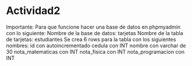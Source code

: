 # Actividad2

Importante:
Para que funcione hacer una base de datos en phpmyadmin con lo siguiente:
Nombre de la base de datos: tarjetas
Nombre de la tabla de tarjetas: estudiantes
Se crea 6 rows para la tabla con los siguientes nombres:
id con autoincrementado
cedula con INT
nombre con varchar de 30
nota_matematicas con INT
nota_fisica con INT
nota_programacion con INT
